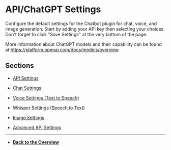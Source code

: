 # API/ChatGPT Settings

Configure the default settings for the Chatbot plugin for chat, voice, and image generation. Start by adding your API key then selecting your choices. Don't forget to click "Save Settings" at the very bottom of the page.

More information about ChatGPT models and their capability can be found at https://platform.openai.com/docs/models/overview.

## Sections

- [API Settings](api-chatgpt-settings.md)

- [Chat Settings](chat-settings.md)

- [Voice Settings (Text to Speech)](voice-settings.md)

- [Whisper Settings (Speech to Text)](whisper-settings.md)

- [Image Settings](image-settings.md)

- [Advanced API Settings](advanced-api-settings.md)

---

- **[Back to the Overview](/overview.md)**



